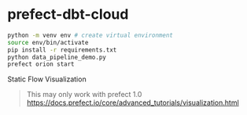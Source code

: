 # prefect-dbt-cloud

```bash
python -m venv env # create virtual environment
source env/bin/activate
pip install -r requirements.txt
python data_pipeline_demo.py
prefect orion start
```

Static Flow Visualization
> This may only work with prefect 1.0
https://docs.prefect.io/core/advanced_tutorials/visualization.html